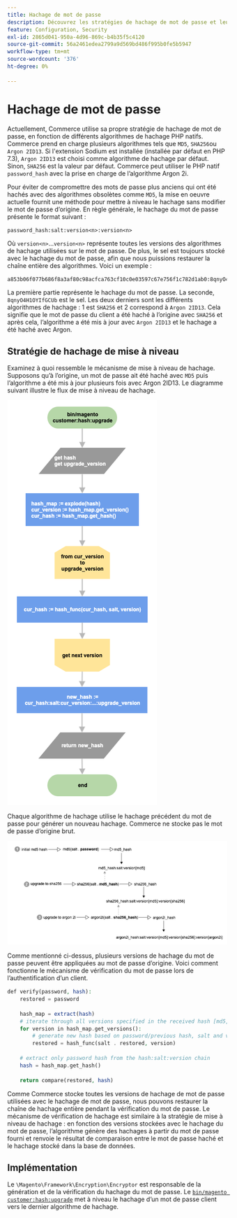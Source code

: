 ```yaml
---
title: Hachage de mot de passe
description: Découvrez les stratégies de hachage de mot de passe et leur mise en oeuvre.
feature: Configuration, Security
exl-id: 2865d041-950a-4d96-869c-b4b35f5c4120
source-git-commit: 56a2461edea2799a9d569bd486f995b0fe5b5947
workflow-type: tm+mt
source-wordcount: '376'
ht-degree: 0%

---
```


# Hachage de mot de passe

Actuellement, Commerce utilise sa propre stratégie de hachage de mot de passe, en fonction de différents algorithmes de hachage PHP natifs. Commerce prend en charge plusieurs algorithmes tels que `MD5`, `SHA256`ou `Argon 2ID13`. Si l&#39;extension Sodium est installée (installée par défaut en PHP 7.3), `Argon 2ID13` est choisi comme algorithme de hachage par défaut. Sinon, `SHA256` est la valeur par défaut. Commerce peut utiliser le PHP natif `password_hash` avec la prise en charge de l’algorithme Argon 2i.

Pour éviter de compromettre des mots de passe plus anciens qui ont été hachés avec des algorithmes obsolètes comme `MD5`, la mise en oeuvre actuelle fournit une méthode pour mettre à niveau le hachage sans modifier le mot de passe d’origine. En règle générale, le hachage du mot de passe présente le format suivant :

```text
password_hash:salt:version<n>:version<n>
```

Où `version<n>`...`version<n>` représente toutes les versions des algorithmes de hachage utilisées sur le mot de passe. De plus, le sel est toujours stocké avec le hachage du mot de passe, afin que nous puissions restaurer la chaîne entière des algorithmes. Voici un exemple :

```text
a853b06f077b686f8a3af80c98acfca763cf10c0e03597c67e756f1c782d1ab0:8qnyO4H1OYIfGCUb:1:2
```

La première partie représente le hachage du mot de passe. La seconde, `8qnyO4H1OYIfGCUb` est le sel. Les deux derniers sont les différents algorithmes de hachage : 1 est `SHA256` et 2 correspond à `Argon 2ID13`. Cela signifie que le mot de passe du client a été haché à l’origine avec `SHA256` et après cela, l’algorithme a été mis à jour avec `Argon 2ID13` et le hachage a été haché avec Argon.

## Stratégie de hachage de mise à niveau

Examinez à quoi ressemble le mécanisme de mise à niveau de hachage. Supposons qu’à l’origine, un mot de passe ait été haché avec `MD5` puis l’algorithme a été mis à jour plusieurs fois avec Argon 2ID13. Le diagramme suivant illustre le flux de mise à niveau de hachage.

![Workflow de mise à niveau des hachages](../../assets/configuration/hash-upgrade-algorithm.png)

Chaque algorithme de hachage utilise le hachage précédent du mot de passe pour générer un nouveau hachage. Commerce ne stocke pas le mot de passe d’origine brut.

![Stratégie de mise à niveau des hachages](../../assets/configuration/hash-upgrade-strategy.png)

Comme mentionné ci-dessus, plusieurs versions de hachage du mot de passe peuvent être appliquées au mot de passe d’origine.
Voici comment fonctionne le mécanisme de vérification du mot de passe lors de l’authentification d’un client.

```php
def verify(password, hash):
    restored = password

    hash_map = extract(hash)
    # iterate through all versions specified in the received hash [md5, sha256, argon2id13]
    for version in hash_map.get_versions():
        # generate new hash based on password/previous hash, salt and version
        restored = hash_func(salt . restored, version)

    # extract only password hash from the hash:salt:version chain
    hash = hash_map.get_hash()

    return compare(restored, hash)
```

Comme Commerce stocke toutes les versions de hachage de mot de passe utilisées avec le hachage de mot de passe, nous pouvons restaurer la chaîne de hachage entière pendant la vérification du mot de passe. Le mécanisme de vérification de hachage est similaire à la stratégie de mise à niveau de hachage : en fonction des versions stockées avec le hachage du mot de passe, l’algorithme génère des hachages à partir du mot de passe fourni et renvoie le résultat de comparaison entre le mot de passe haché et le hachage stocké dans la base de données.

## Implémentation

Le `\Magento\Framework\Encryption\Encryptor` est responsable de la génération et de la vérification du hachage du mot de passe. Le [`bin/magento customer:hash:upgrade`](https://devdocs.magento.com/guides/v2.4/reference/cli/magento.html#customerhashupgrade) met à niveau le hachage d’un mot de passe client vers le dernier algorithme de hachage.
